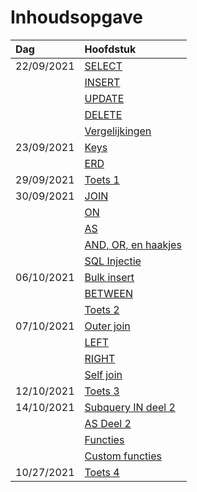 # Inhoudsopgave

| Dag        | Hoofdstuk                                                                 |
| :--------- | :------------------------------------------------------------------------ |
| 22/09/2021 | [SELECT](week38/SQL-2021-09-22-H.md#SELECT)                               |
|            | [INSERT](week38/SQL-2021-09-22-H.md#INSERT)                               |
|            | [UPDATE](week38/SQL-2021-09-22-H.md#UPDATE)                               |
|            | [DELETE](week38/SQL-2021-09-22-H.md#DELETE)                               |
|            | [Vergelijkingen](week38/SQL-2021-09-22-H.md#Vergelijkingen)               |
| 23/09/2021 | [Keys](week38/SQL-2021-09-23-W.md#Keys)                                   |
|            | [ERD](week38/SQL-2021-09-23-W.md#ERD)                                     |
| 29/09/2021 | [Toets 1](week39/SQL-2021-09-29-T.md#Toets%201)                           |
| 30/09/2021 | [JOIN](week39/SQL-2021-09-30-H.md#JOIN)                                   |
|            | [ON](week39/SQL-2021-09-30-H.md#ON)                                       |
|            | [AS](week39/SQL-2021-09-30-H.md#AS)                                       |
|            | [AND, OR, en haakjes](week39/SQL-2021-09-30-H.md#AND%20OR%20en%20haakjes) |
|            | [SQL Injectie](week39/SQL-2021-09-30-H.md#SQL%20Injectie)                 |
| 06/10/2021 | [Bulk insert](week40/SQL-2021-10-06-T.md#Bulk%20insert)                   |
|            | [BETWEEN](week40/SQL-2021-10-06-T.md#BETWEEN)                             |
|            | [Toets 2](week40/SQL-2021-10-06-T.md#Toets%202)                           |
| 07/10/2021 | [Outer join](week40/SQL-2021-10-07-H.md#Outer%20join)                     |
|            | [LEFT](week40/SQL-2021-10-07-H.md#LEFT)                                   |
|            | [RIGHT](week40/SQL-2021-10-07-H.md#RIGHT)                                 |
|            | [Self join](week40/SQL-2021-10-07-H.md#Self%20join)                       |
| 12/10/2021 | [Toets 3](week41/SQL-2021-10-12-T.md#Toets%203)                           |
| 14/10/2021 | [Subquery IN deel 2](week41/SQL-2021-10-14-H.md#Subquery%20IN%20deel%202) |
|            | [AS Deel 2](week41/SQL-2021-10-14-H.md#AS%20Deel%202)                     |
|            | [Functies](week41/SQL-2021-10-14-H.md#Functies)                           |
|            | [Custom functies](SQL-2021-10-14-H.md#Custom%20functies)                  |
| 10/27/2021 | [Toets 4](week43/SQL-2021-10-27-T.md#Toets%204)                           |
